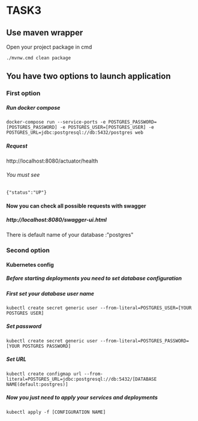 # TASK3

## Use maven wrapper

Open your project package in cmd

```
./mvnw.cmd clean package
```

## You have two options to launch application

### First option

##### Run docker compose

```
docker-compose run --service-ports -e POSTGRES_PASSWORD=[POSTGRES_PASSWORD] -e POSTGRES_USER=[POSTGRES_USER] -e POSTGRES_URL=jdbc:postgresql://db:5432/postgres web
```
##### Request
http://localhost:8080/actuator/health
###### You must see
```
{"status":"UP"}
```
#### Now you can check all possible requests with swagger

##### http://localhost:8080/swagger-ui.html


There is default name of your database :"postgres"
### Second option
#### Kubernetes config
##### Before starting deployments you need to set database configuration

##### First set your database user name
```
kubectl create secret generic user --from-literal=POSTGRES_USER=[YOUR POSTGRES USER]
```
##### Set password
```
kubectl create secret generic user --from-literal=POSTGRES_PASSWORD=[YOUR POSTGRES PASSWORD]
```
##### Set URL
```
kubectl create configmap url --from-literal=POSTGRES_URL=jdbc:postgresql://db:5432/[DATABASE NAME(default:postgres)]
```

##### Now you just need to apply your services and deployments
```
kubectl apply -f [CONFIGURATION NAME]
```
